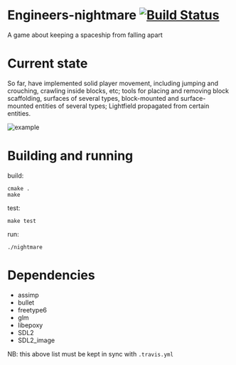 # Engineers-nightmare [![Build Status](https://travis-ci.org/engineers-nightmare/engineers-nightmare.svg)](https://travis-ci.org/engineers-nightmare/engineers-nightmare)

A game about keeping a spaceship from falling apart


# Current state

So far, have implemented solid player movement, including jumping and crouching, crawling inside blocks, etc; tools for
placing and removing block scaffolding, surfaces of several types, block-mounted and surface-mounted entities of several
types; Lightfield propagated from certain entities.

![example](https://raw.githubusercontent.com/engineers-nightmare/engineers-nightmare/master/misc/en-2015-05-18-1.png)


# Building and running

build:

    cmake .
    make

test:

    make test

run:

    ./nightmare


# Dependencies

 * assimp
 * bullet
 * freetype6
 * glm
 * libepoxy
 * SDL2
 * SDL2_image

NB: this above list must be kept in sync with `.travis.yml`


